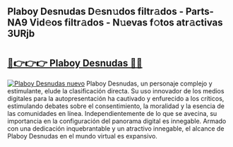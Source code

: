 ## Plaboy Desnudas D𝚎sn𝚞dos filtr𝚊dos - Parts-NA9 Vid𝚎os filtr𝚊dos - N𝚞evas f𝚘tos atr𝚊ctivas 3URjb

# <h2><a href="http://mb79wb.tromn.icu/?c=Plaboy+Desnudas">🔗👉👉👉 Plaboy Desnudas 🔗🔗</a></h2>

[![Plaboy Desnudas nuevo](https://i.imgur.com/pEAQMta.gif)](http://mb79wb.tromn.icu/?c=Plaboy+Desnudas)
Plaboy Desnudas, un personaje complejo y estimulante, elude la clasificación directa. Su uso innovador de los medios digitales para la autopresentación ha cautivado y enfurecido a los críticos, estimulando debates sobre el consentimiento, la moralidad y la esencia de las comunidades en línea. Independientemente de lo que se avecina, su importancia en la configuración del panorama digital es innegable. Armado con una dedicación inquebrantable y un atractivo innegable, el alcance de Plaboy Desnudas en el mundo virtual es expansivo.
